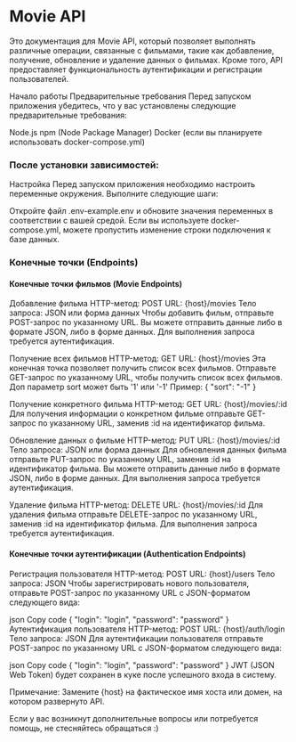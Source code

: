 <h1>Movie API</h1>
Это документация для Movie API, который позволяет выполнять различные операции, связанные с фильмами, такие как добавление, получение, обновление и удаление данных о фильмах. Кроме того, API предоставляет функциональность аутентификации и регистрации пользователей.

Начало работы
Предварительные требования
Перед запуском приложения убедитесь, что у вас установлены следующие предварительные требования:

Node.js
npm (Node Package Manager)
Docker (если вы планируете использовать docker-compose.yml)

<h3>После установки зависимостей:</h3>

Настройка
Перед запуском приложения необходимо настроить переменные окружения. Выполните следующие шаги:

Откройте файл .env-example.env и обновите значения переменных в соответствии с вашей средой.
Если вы используете docker-compose.yml, можете пропустить изменение строки подключения к базе данных.

<h3>Конечные точки (Endpoints)</h3>
<h4>Конечные точки фильмов (Movie Endpoints)</h4>

Добавление фильма
HTTP-метод: POST
URL: {host}/movies
Тело запроса: JSON или форма данных
Чтобы добавить фильм, отправьте POST-запрос по указанному URL. Вы можете отправить данные либо в формате JSON, либо в форме данных. Для выполнения запроса требуется аутентификация.

Получение всех фильмов
HTTP-метод: GET
URL: {host}/movies
Эта конечная точка позволяет получить список всех фильмов. 
Отправьте GET-запрос по указанному URL, чтобы получить список всех фильмов.
Доп параметр sort может быть '1' или '-1'
Пример:
{
"sort": "-1"
}

Получение конкретного фильма
HTTP-метод: GET
URL: {host}/movies/:id
Для получения информации о конкретном фильме отправьте GET-запрос по указанному URL, заменив :id на идентификатор фильма.

Обновление данных о фильме
HTTP-метод: PUT
URL: {host}/movies/:id
Тело запроса: JSON или форма данных
Для обновления данных фильма отправьте PUT-запрос по указанному URL, заменив :id на идентификатор фильма. Вы можете отправить данные либо в формате JSON, либо в форме данных. Для выполнения запроса требуется аутентификация.

Удаление фильма
HTTP-метод: DELETE
URL: {host}/movies/:id
Для удаления фильма отправьте DELETE-запрос по указанному URL, заменив :id на идентификатор фильма. Для выполнения запроса требуется аутентификация.

<h4>Конечные точки аутентификации (Authentication Endpoints)</h4>
Регистрация пользователя
HTTP-метод: POST
URL: {host}/users
Тело запроса: JSON
Чтобы зарегистрировать нового пользователя, отправьте POST-запрос по указанному URL с JSON-форматом следующего вида:

json
Copy code
{
"login": "login",
"password": "password"
}
Аутентификация пользователя
HTTP-метод: POST
URL: {host}/auth/login
Тело запроса: JSON
Для аутентификации пользователя отправьте POST-запрос по указанному URL с JSON-форматом следующего вида:

json
Copy code
{
"login": "login",
"password": "password"
}
JWT (JSON Web Token) будет сохранен в куке после успешного входа в систему.

Примечание: Замените {host} на фактическое имя хоста или домен, на котором развернуто API.

Если у вас возникнут дополнительные вопросы или потребуется помощь, не стесняйтесь обращаться :)
